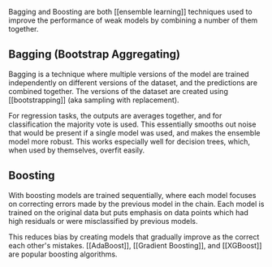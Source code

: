 Bagging and Boosting are both [[ensemble learning]] techniques used to improve the performance of weak models by combining a number of them together. 
## Bagging (Bootstrap Aggregating)
Bagging is a technique where multiple versions of the model are trained independently on different versions of the dataset, and the predictions are combined together. The versions of the dataset are created using [[bootstrapping]] (aka sampling with replacement). 

For regression tasks, the outputs are averages together, and for classification the majority vote is used. This essentially smooths out noise that would be present if a single model was used, and makes the ensemble model more robust. This works especially well for decision trees, which, when used by themselves, overfit easily. 
## Boosting
With boosting models are trained sequentially, where each model focuses on correcting errors made by the previous model in the chain. Each model is trained on the original data but puts emphasis on data points which had high residuals or were misclassified by previous models. 

This reduces bias by creating models that gradually improve as the correct each other's mistakes. [[AdaBoost]], [[Gradient Boosting]], and [[XGBoost]] are popular boosting algorithms.

